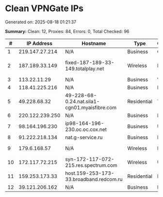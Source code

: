 # Clean VPNGate IPs
Generated on: 2025-08-18 01:21:37

**Summary:** Clean: 12, Proxies: 84, Errors: 0, Total Checked: 96

| # | IP Address | Hostname | Type | Country | Provider |
|---|------------|----------|------|---------|----------|
| 1 | 219.147.27.214 | N/A | Business | CN | Chinanet |
| 2 | 187.189.33.149 | fixed-187-189-33-149.totalplay.net | Wireless | MX | TOTAL PLAY TELECOMUNICACIONES SA DE CV |
| 3 | 113.22.11.29 | N/A | Business | VN | FPT Telecom Company |
| 4 | 118.41.225.216 | N/A | Business | KR | Korea Telecom |
| 5 | 49.228.68.32 | 49-228-68-0.24.nat.sila1-cgn01.myaisfibre.com | Residential | TH | ADVANCED WIRELESS NETWORK COMPANY LIMITED |
| 6 | 220.122.239.250 | N/A | Business | KR | Korea Telecom |
| 7 | 98.164.196.230 | ip98-164-196-230.oc.oc.cox.net | Business | US | Cox Communications Inc. |
| 8 | 91.222.218.134 | nat.g-service.ru | Business | RU | Igra-Service LLC |
| 9 | 179.6.168.57 | N/A | Wireless | PE | America Movil Peru S.A.C. |
| 10 | 172.117.72.215 | syn-172-117-072-215.res.spectrum.com | Wireless | US | Charter Communications Inc |
| 11 | 159.253.173.33 | host.159-253-173-33.broadband.redcom.ru | Residential | RU | JSC "Redcom-lnternet" |
| 12 | 39.121.206.162 | N/A | Business | KR | SK Broadband Co Ltd |
